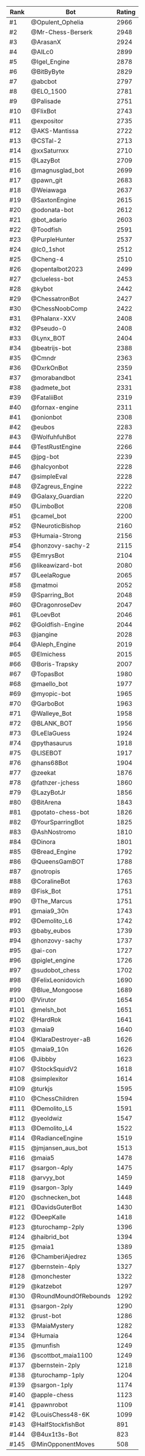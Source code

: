 Rank|Bot|Rating
---|---|---
#1|@Opulent_Ophelia|2966
#2|@Mr-Chess-Berserk|2948
#3|@ArasanX|2924
#4|@AILc0|2899
#5|@Igel_Engine|2878
#6|@BitByByte|2829
#7|@abcbot|2797
#8|@ELO_1500|2781
#9|@Palisade|2751
#10|@FlixBot|2743
#11|@expositor|2735
#12|@AKS-Mantissa|2722
#13|@CSTal-2|2713
#14|@xxSaturnxx|2710
#15|@LazyBot|2709
#16|@magnusglad_bot|2699
#17|@pawn_git|2683
#18|@Weiawaga|2637
#19|@SaxtonEngine|2615
#20|@odonata-bot|2612
#21|@bot_adario|2603
#22|@Toodfish|2591
#23|@PurpleHunter|2537
#24|@lc0_1shot|2512
#25|@Cheng-4|2510
#26|@opentalbot2023|2499
#27|@clueless-bot|2453
#28|@kybot|2442
#29|@ChessatronBot|2427
#30|@ChessNoobComp|2422
#31|@Phalanx-XXV|2408
#32|@Pseudo-0|2408
#33|@Lynx_BOT|2404
#34|@beatrijs-bot|2388
#35|@Cmndr|2363
#36|@DxrkOnBot|2359
#37|@morabandbot|2341
#38|@admete_bot|2331
#39|@FataliiBot|2319
#40|@fornax-engine|2311
#41|@onionbot|2308
#42|@eubos|2283
#43|@WolfuhfuhBot|2278
#44|@TestRustEngine|2266
#45|@jpg-bot|2239
#46|@halcyonbot|2228
#47|@simpleEval|2228
#48|@Zagreus_Engine|2222
#49|@Galaxy_Guardian|2220
#50|@LimboBot|2208
#51|@camel_bot|2200
#52|@NeuroticBishop|2160
#53|@Humaia-Strong|2156
#54|@honzovy-sachy-2|2115
#55|@EmrysBot|2104
#56|@likeawizard-bot|2080
#57|@LeelaRogue|2065
#58|@matmoi|2052
#59|@Sparring_Bot|2048
#60|@DragonroseDev|2047
#61|@LoevBot|2046
#62|@Goldfish-Engine|2044
#63|@jangine|2028
#64|@Aleph_Engine|2019
#65|@Elmichess|2015
#66|@Boris-Trapsky|2007
#67|@TopasBot|1980
#68|@maello_bot|1977
#69|@myopic-bot|1965
#70|@GarboBot|1963
#71|@Walleye_Bot|1958
#72|@BLANK_BOT|1956
#73|@LeElaGuess|1924
#74|@pythasaurus|1918
#75|@LISEBOT|1917
#76|@hans68Bot|1904
#77|@zeekat|1876
#78|@fathzer-jchess|1860
#79|@LazyBotJr|1856
#80|@BitArena|1843
#81|@potato-chess-bot|1826
#82|@YourSparringBot|1825
#83|@AshNostromo|1810
#84|@Dinora|1801
#85|@Bread_Engine|1792
#86|@QueensGamBOT|1788
#87|@notropis|1765
#88|@CoralineBot|1763
#89|@Fisk_Bot|1751
#90|@The_Marcus|1751
#91|@maia9_30n|1743
#92|@Demolito_L6|1742
#93|@baby_eubos|1739
#94|@honzovy-sachy|1737
#95|@ai-con|1727
#96|@piglet_engine|1726
#97|@sudobot_chess|1702
#98|@FelixLeonidovich|1690
#99|@Blue_Mongoose|1689
#100|@Virutor|1654
#101|@melsh_bot|1651
#102|@HardRok|1641
#103|@maia9|1640
#104|@KlaraDestroyer-aB|1626
#105|@maia9_10n|1626
#106|@Jibbby|1623
#107|@StockSquidV2|1618
#108|@simplexitor|1614
#109|@turkjs|1595
#110|@ChessChildren|1594
#111|@Demolito_L5|1591
#112|@yeoldwiz|1547
#113|@Demolito_L4|1522
#114|@RadianceEngine|1519
#115|@jmjansen_aus_bot|1513
#116|@maia5|1478
#117|@sargon-4ply|1475
#118|@arvyy_bot|1459
#119|@sargon-3ply|1449
#120|@schnecken_bot|1448
#121|@DavidsGuterBot|1430
#122|@DeepKalle|1418
#123|@turochamp-2ply|1396
#124|@haibrid_bot|1394
#125|@maia1|1389
#126|@ChamberiAjedrez|1365
#127|@bernstein-4ply|1327
#128|@monchester|1322
#129|@katzebot|1297
#130|@RoundMoundOfRebounds|1292
#131|@sargon-2ply|1290
#132|@rust-bot|1286
#133|@MaiaMystery|1282
#134|@Humaia|1264
#135|@munfish|1249
#136|@scottbot_maia1100|1249
#137|@bernstein-2ply|1218
#138|@turochamp-1ply|1204
#139|@sargon-1ply|1174
#140|@apple-chess|1123
#141|@pawnrobot|1109
#142|@LouisChess48-6K|1099
#143|@HalfStockfishBot|891
#144|@B4ux1t3s-Bot|823
#145|@MinOpponentMoves|508
